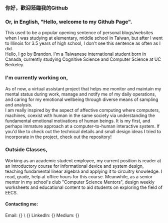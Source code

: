 ### 你好，歡迎蒞臨我的Github
### Or, in English, "Hello, welcome to my Github Page".  
This used to be a popular opening sentence of personal blogs/websites when I was studying at elementary, middle school in Taiwan, but after I went to Illinois for 3.5 years of high school, I don't see this sentence as often as I did.  
Hello, I go by Brandon. I'm a Taiwanese international student born in Canada, currently studying Cognitive Science and Computer Science at UC Berkeley.

### I'm currently working on,
As of now, a virtual assistant project that helps me monitor and maintain my mental status during work, manage and notify me of my daily operations, and caring for my emotional wellbeing through diverse means of sampling and analysis.  
I am really inspired by the aspect of affective computing where computers, machines, coexist with human in the same society via understanding the fundamental emotional motivations of human beings. It is my first, and perhaps immature approach at a computer-to-human interactive system.
If you'd like to check out the technical details and small design ideas I tried to incorporate in the project, check out the repository!

### Outside Classes,
Working as an academic student employee, my current position is reader at an introductory course for informational device and system design, teaching fundamental linear algebra and applying it to circuitry knowledge. I read, grade, help at office hours for this course. Meanwhile, as a senior mentor in my school's club "Computer Science Mentors", design weekly worksheets and educational content to aid students on exploring the field of EECS.

#### Contacting me:
Email: {} \ {}
LinkedIn: {}
Medium: {}

<!--
**Bransthre/Bransthre** is a ✨ _special_ ✨ repository because its `README.md` (this file) appears on your GitHub profile.

Here are some ideas to get you started:

- 🔭 I’m currently working on ...
- 🌱 I’m currently learning ...
- 👯 I’m looking to collaborate on ...
- 🤔 I’m looking for help with ...
- 💬 Ask me about ...
- 📫 How to reach me: ...
- 😄 Pronouns: ...
- ⚡ Fun fact: ...
-->
